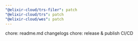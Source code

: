 ```yaml
---
"@elixir-cloud/trs-filer": patch
"@elixir-cloud/trs": patch
"@elixir-cloud/wes": patch
---
```


chore: readme.md changelogs
chore: release & publish CI/CD
